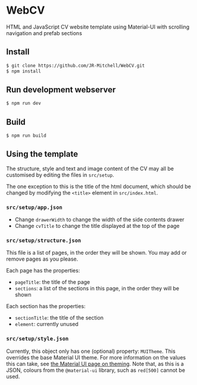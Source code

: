 # WebCV
HTML and JavaScript CV website template using Material-UI with scrolling navigation and prefab sections

## Install

```bash
$ git clone https://github.com/JR-Mitchell/WebCV.git
$ npm install
```

## Run development webserver

```bash
$ npm run dev
```

## Build

```bash
$ npm run build
```

## Using the template

The structure, style and text and image content of the CV may all be customised by editing the files in `src/setup`.

The one exception to this is the title of the html document, which should be changed by modifying the `<title>` element in `src/index.html`.

### `src/setup/app.json`

- Change `drawerWidth` to change the width of the side contents drawer
- Change `cvTitle` to change the title displayed at the top of the page

### `src/setup/structure.json`

This file is a list of pages, in the order they will be shown.
You may add or remove pages as you please.

Each page has the properties:

- `pageTitle`: the title of the page
- `sections`: a list of the sections in this page, in the order they will be shown

Each section has the properties:

- `sectionTitle`: the title of the section
- `element`: currently unused

### `src/setup/style.json`

Currently, this object only has one (optional) property: `MUITheme`.
This overrides the base Material UI theme.
For more information on the values this can take, see [the Material UI page on theming](https://material-ui.com/customization/theming/).
Note that, as this is a JSON, colours from the `@material-ui` library, such as `red[500]` cannot be used.
